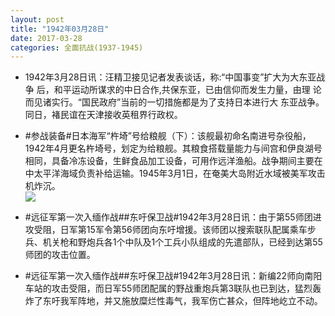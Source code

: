 ```yaml
---
layout: post
title: "1942年03月28日"
date: 2017-03-28
categories: 全面抗战(1937-1945)
---
```


<meta name="referrer" content="no-referrer" />

- 1942年3月28日讯：汪精卫接见记者发表谈话，称:“中国事变”扩大为大东亚战争 后，和平运动所谋求的中日合作,共保东亚，已由信仰而发生力量，由理 论而见诸实行。“国民政府”当前的一切措施都是为了支持日本进行大 东亚战争。同日，褚民谊在天津接收英租界行政权。 

- #参战装备#日本海军“杵埼”号给粮舰（下）：该舰最初命名南进号杂役船，1942年4月更名杵埼号，划定为给粮舰。其粮食搭载量能力与间宫和伊良湖号相同，具备冷冻设备，生鲜食品加工设备，可用作远洋渔船。战争期间主要在中太平洋海域负责补给运输。1945年3月1日，在奄美大岛附近水域被美军攻击机炸沉。 <br/><img src="https://wx2.sinaimg.cn/large/aca367d8ly1fe2bowaovtj216m1frwz7.jpg" />

- #远征军第一次入缅作战##东吁保卫战#1942年3月28日讯：由于第55师团进攻受阻，日军第15军令第56师团向东吁增援。该师团以搜索联队配属乘车步兵、机关枪和野炮兵各1个中队及1个工兵小队组成的先遣部队，已经到达第55师团的攻击位置。 

- #远征军第一次入缅作战##东吁保卫战#1942年3月28日讯：新编22师向南阳车站的攻击受阻，而日军55师团配属的野战重炮兵第3联队也已到达，猛烈轰炸了东吁我军阵地，并又施放糜烂性毒气，我军伤亡甚众，但阵地屹立不动。 

